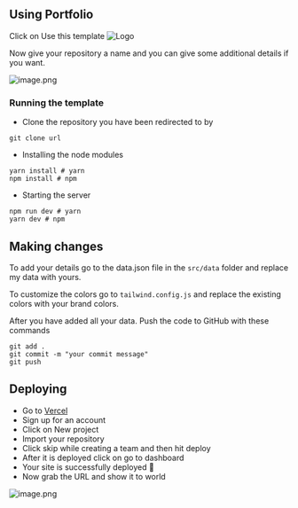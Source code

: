 ## Using Portfolio

Click on Use this template
![Logo](https://cdn.hashnode.com/res/hashnode/image/upload/v1631617252765/s_PLlBQ2K.png)

Now give your repository a name and you can give some additional details if you want.

![image.png](https://cdn.hashnode.com/res/hashnode/image/upload/v1631618260606/8ElFhJMQT.png)

### Running the template

-   Clone the repository you have been redirected to by

```
git clone url
```

-   Installing the node modules

```
yarn install # yarn
npm install # npm
```

-   Starting the server

```
npm run dev # yarn
yarn dev # npm
```

## Making changes

To add your details go to the data.json file in the `src/data` folder and replace my data with yours.

To customize the colors go to `tailwind.config.js` and replace the existing colors with your brand colors.

After you have added all your data. Push the code to GitHub with these commands

```
git add .
git commit -m "your commit message"
git push
```

## Deploying

-   Go to [Vercel](https://vercel.com/dashboard)
-   Sign up for an account
-   Click on New project
-   Import your repository
-   Click skip while creating a team and then hit deploy
-   After it is deployed click on go to dashboard
-   Your site is successfully deployed 🥳
-   Now grab the URL and show it to world

![image.png](https://cdn.hashnode.com/res/hashnode/image/upload/v1631621350017/GifQ52-5W.png)

